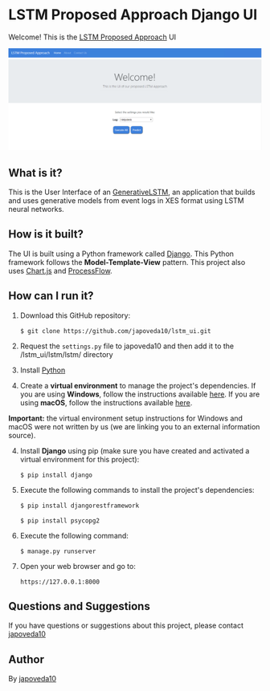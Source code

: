 # LSTM Proposed Approach Django UI

Welcome! This is the [LSTM Proposed Approach](https://link.springer.com/chapter/10.1007/978-3-030-26619-6_19) UI

![LSTM Proposed Approach Main Page](https://raw.githubusercontent.com/japoveda10/lstm_ui/master/lstm/IMAGE.png)

## What is it?

This is the User Interface of an [GenerativeLSTM](https://github.com/AdaptiveBProcess/GenerativeLSTM), an application that builds and uses generative models from event logs in XES format using LSTM neural networks.

## How is it built?

The UI is built using a Python framework called [Django](https://www.djangoproject.com/). This Python framework follows the **Model-Template-View** pattern. This project also uses [Chart.js](https://www.chartjs.org/) and [ProcessFlow](https://github.com/GabrielchenCN/ProcessFlow).

## How can I run it?

1. Download this GitHub repository:

   ```
   $ git clone https://github.com/japoveda10/lstm_ui.git
   ```
   
2. Request the ```settings.py``` file to japoveda10 and then add it to the /lstm_ui/lstm/lstm/ directory
3. Install [Python](https://www.python.org/downloads/)
4. Create a **virtual environment** to manage the project's dependencies. If you are using **Windows**, follow the instructions available [here](https://programwithus.com/learn-to-code/Pip-and-virtualenv-on-Windows/). If you are using **macOS**, follow the instructions available [here](https://sourabhbajaj.com/mac-setup/Python/virtualenv.html). 

**Important:** the virtual environment setup instructions for Windows and macOS were not written by us (we are linking you to an external information source).

4. Install **Django** using pip (make sure you have created and activated a virtual environment for this project):

   ```
   $ pip install django
   ```

3. Execute the following commands to install the project's dependencies:

   ```
   $ pip install djangorestframework
   ```
   
   ```
   $ pip install psycopg2
   ```

4. Execute the following command:

   ```
   $ manage.py runserver
   ```

5. Open your web browser and go to:

   ```
   https://127.0.0.1:8000
   ```

## Questions and Suggestions

If you have questions or suggestions about this project, please contact [japoveda10](https://github.com/japoveda10)

## Author

By [japoveda10](https://github.com/japoveda10)
